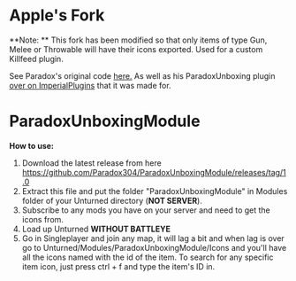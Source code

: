 # Apple's Fork
**Note: **
This fork has been modified so that only items of type Gun, Melee or Throwable will have their icons exported. Used for a custom Killfeed plugin.

See Paradox's original code [here.](https://github.com/Paradox304/ParadoxUnboxingModule)
As well as his ParadoxUnboxing plugin [over on ImperialPlugins](https://imperialplugins.com/Unturned/Products/ParadoxUnboxing) that it was made for.

# ParadoxUnboxingModule
**How to use:**
1. Download the latest release from here https://github.com/Paradox304/ParadoxUnboxingModule/releases/tag/1.0
2. Extract this file and put the folder "ParadoxUnboxingModule" in Modules folder of your Unturned directory (**NOT SERVER**).
3. Subscribe to any mods you have on your server and need to get the icons from.
4. Load up Unturned **WITHOUT BATTLEYE**
5. Go in Singleplayer and join any map, it will lag a bit and when lag is over go to Unturned/Modules/ParadoxUnboxingModule/Icons and you'll have all the icons named with the id of the item. To search for any specific item icon, just press ctrl + f and type the item's ID in.
